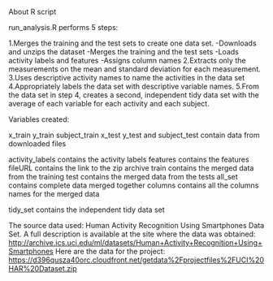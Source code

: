 About R script

run_analysis.R performs 5 steps:

1.Merges the training and the test sets to create one data set.
-Downloads and unzips the dataset
-Merges the training and the test sets 
-Loads activity labels and features
-Assigns column names
2.Extracts only the measurements on the mean and standard deviation for each measurement.
3.Uses descriptive activity names to name the activities in the data set
4.Appropriately labels the data set with descriptive variable names.
5.From the data set in step 4, creates a second, independent tidy data set with the average of each variable for each activity and each subject.


Variables created:


x_train
y_train
subject_train
x_test
y_test
and subject_test contain data from downloaded files

activity_labels contains the activity labels
features contains the features
fileURL contains the link to the zip archive
train contains the merged data from the training
test contains the merged data from the tests
all_set contains complete data merged together
columns contains all the columns names for the merged data 

tidy_set contains the independent tidy data set


The source data used: Human Activity Recognition Using Smartphones Data Set. 
A full description is available at the site where the data was obtained: 
http://archive.ics.uci.edu/ml/datasets/Human+Activity+Recognition+Using+Smartphones 
Here are the data for the project: 
https://d396qusza40orc.cloudfront.net/getdata%2Fprojectfiles%2FUCI%20HAR%20Dataset.zip
